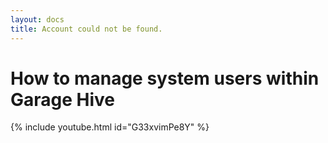 ```yaml
---
layout: docs
title: Account could not be found.
---
```


#   How to manage system users within Garage Hive 

{% include youtube.html id="G33xvimPe8Y" %}